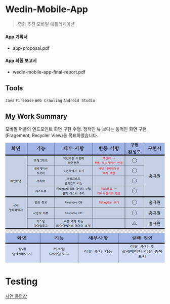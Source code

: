 
Wedin-Mobile-App
==================

> 영화 추천 모바일 애플리케이션

#### App 기획서
- app-proposal.pdf

#### App 최종 보고서
- wedin-mobile-app-final-report.pdf

## Tools
`Java` `Firebase` `Web Crawling` `Android Studio`

## My Work Summary
모바일 어플의 엔드포인트 화면 구현 수행. 정적인 뷰 보다는 동적인 화면 구현(Fragement, Recycler View)을 목표하였습니다.

![캡처](/image/my-work.png)


# Testing
[시연 동영상](https://www.youtube.com/watch?v=O8WoCTZykuY)

